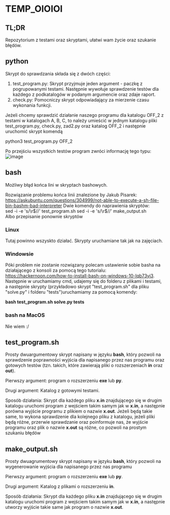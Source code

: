 # TEMP_OIOIOI
## TL;DR
Repozytorium z testami oraz skryptami, ułatwi wam życie oraz szukanie błędów.

## python
Skrypt do sprawdzania składa się z dwóch części:

1. test_program.py: Skrypt przyjmuje jeden argument - paczkę z pogrupowanymi testami. Następnie wywołuje
sprawdzenie testów dla każdego z podkatalogów w podanym argumencie oraz zdaje raport.
2. check.py: Pomocniczy skrypt odpowiadający za mierzenie czasu wykonania funkcji.

Jeżeli chcemy sprawdzić działanie naszego programu dla katalogu OFF_2 z testami w katalogach A, B, C,
to należy umieścić w jednym katalogu pliki test_program.py, check.py, zad2.py oraz katalog OFF_2 i następnie uruchomić
skrypt komendą

python3 test_program.py OFF_2

Po przejściu wszystkich testów program zwróci informację tego typu: ![image](https://user-images.githubusercontent.com/79122265/158371864-654c5add-4d14-41c9-86f4-205c1f9e4921.png)


## bash
Możliwy błąd końca lini w skryptach bashowych.

Rozwiązanie problemu końca linii znalezione by Jakub Pisarek:
https://askubuntu.com/questions/304999/not-able-to-execute-a-sh-file-bin-bashm-bad-interpreter
Dwie komendy do naprawienia skryptów:  
sed -i -e 's/\r$//' test_program.sh  
sed -i -e 's/\r$//' make_output.sh  
Albo przepisanie ponownie skryptów

### Linux
Tutaj powinno wszyskto działać. Skrypty uruchamiane tak jak na zajęciach.

### Windowsie
Póki problem nie zostanie rozwiązany polecam ustawienie sobie basha na działającego z konsoli
za pomocą tego tutorialu: https://hackernoon.com/how-to-install-bash-on-windows-10-lqb73yj3.
Następnie w uruchamiamy cmd, udajemy się do folderu z plikami i testami, a następnie skrypty 
(przykładowo skrypt "test_program.sh" dla pliku "solve.py" i folderu "tests")uruchamiamy za 
pomocą komendy:

**bash test_program.sh solve.py tests**

### bash na MacOS
Nie wiem :/

## test_program.sh
Prosty dwuargumentowy skrypt napisany w języku **bash**, który pozwoli na sprawdzenie
poprawności wyjścia dla napisanego przez nas programu oraz gotowych testów (tzn. takich,
które zawierają pliki o rozszerzeniach **in** oraz **out**).

Pierwszy argument: program o rozszerzeniu **exe** lub **py**.

Drugi argument: Katalog z gotowymi testami.

Sposób działania: Skrypt dla każdego pliku **x.in** znajdującego się w drugim katalogu
uruchomi program z wejściem takim samym jak w **x.in**, a następnie porówna wyjście
programu z plikiem o nazwie **x.out**. Jeżeli będą takie same, to wykona sprawdzenie dla
kolejnego pliku z katalogu, jeżeli pliki będą różne, przerwie sprawdzanie oraz poinformuje
nas, że wyjście programu oraz plik o nazwie **x.out** są różne, co pozwoli na prostym szukaniu
błędów
  
## make_output.sh
Prosty dwuagrumentowy skrypt napisany w języku **bash**, który pozwoli na wygenerowanie 
wyjścia dla napisanego przez nas programu

Pierwszy argument: program o rozszerzeniu **exe** lub **py**.

Drugi argument: Katalog z plikami o rozszerzeniu **in**.

Sposób działania: Skrypt dla każdego pliku **x.in** znajdującego się w drugim katalogu 
uruchomi program z wejściem takim samym jak w **x.in**, a następnie utworzy wyjście takie 
same jak program o nazwie **x.out**.
